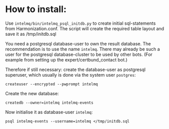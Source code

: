# How to install:

Use `intelmq/bin/intelmq_psql_initdb.py` to create initial sql-statements
from Harmonization.conf. The script will create the required table layout
and save it as /tmp/initdb.sql

You need a postgresql database-user to own the result database.
The recommendation is to use the name `intelmq`.
There may already be such a user for the postgresql database-cluster
to be used by other bots. (For example from setting up
the expert/certbund_contact bot.)

Therefore if still necessary: create the database-user
as postgresql superuser, which usually is done via the system user `postgres`:
```
createuser --encrypted --pwprompt intelmq
```

Create the new database:
```
createdb --owner=intelmq intelmq-events
```

Now initialise it as database-user `intelmq`:
```
psql intelmq-events --username=intelmq </tmp/initdb.sql
```
